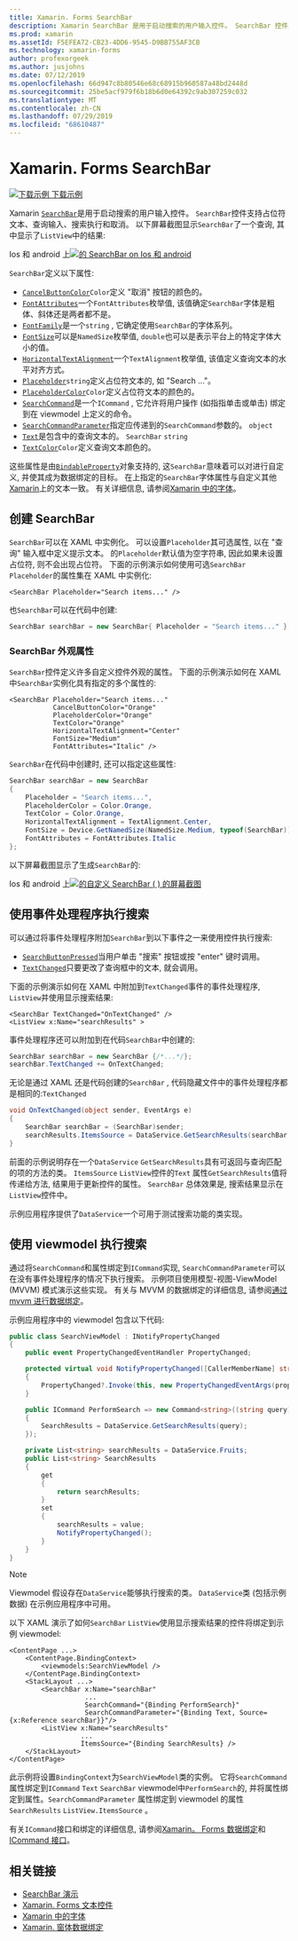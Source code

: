 ```yaml
---
title: Xamarin. Forms SearchBar
description: Xamarin SearchBar 是用于启动搜索的用户输入控件。 SearchBar 控件支持占位符文本、查询输入、执行和取消。 本文介绍如何使用 XAML 和代码中的 SearchBar。
ms.prod: xamarin
ms.assetId: F5EFEA72-CB23-4DD6-9545-D9BB755AF3CB
ms.technology: xamarin-forms
author: profexorgeek
ms.author: jusjohns
ms.date: 07/12/2019
ms.openlocfilehash: 66d947c8b80546e68c68915b960587a48bd2448d
ms.sourcegitcommit: 25be5acf979f6b18b6d0e64392c9ab307259c032
ms.translationtype: MT
ms.contentlocale: zh-CN
ms.lasthandoff: 07/29/2019
ms.locfileid: "68610487"
---
```

# <a name="xamarinforms-searchbar"></a>Xamarin. Forms SearchBar

[![下载示例](~/media/shared/download.png) 下载示例](https://github.com/xamarin/xamarin-forms-samples/tree/master/UserInterface/SearchBar)

Xamarin [`SearchBar`](xref:Xamarin.Forms.SearchBar)是用于启动搜索的用户输入控件。 `SearchBar`控件支持占位符文本、查询输入、搜索执行和取消。 以下屏幕截图显示`SearchBar`了一个查询, 其中显示了`ListView`中的结果:

Ios 和 android 上[![的 SearchBar on Ios 和 android](searchbar-images/device-searchbars-cropped.png "SearchBar") ](searchbar-images/device-searchbars.png#lightbox "IOS 和 Android 上的 SearchBar")

`SearchBar`定义以下属性:

* [`CancelButtonColor`](xref:Xamarin.Forms.SearchBar.CancelButtonColor)`Color`定义 "取消" 按钮的颜色的。
* [`FontAttributes`](xref:Xamarin.Forms.SearchBar.FontAttributes)一个`FontAttributes`枚举值, 该值确定`SearchBar`字体是粗体、斜体还是两者都不是。
* [`FontFamily`](xref:Xamarin.Forms.SearchBar.FontFamily)是一个`string` , 它确定使用`SearchBar`的字体系列。
* [`FontSize`](xref:Xamarin.Forms.SearchBar.FontSize)可以是`NamedSize`枚举值, `double`也可以是表示平台上的特定字体大小的值。
* [`HorizontalTextAlignment`](xref:Xamarin.Forms.SearchBar.HorizontalTextAlignment)一个`TextAlignment`枚举值, 该值定义查询文本的水平对齐方式。
* [`Placeholder`](xref:Xamarin.Forms.SearchBar.Placeholder)`string`定义占位符文本的, 如 "Search ..."。
* [`PlaceholderColor`](xref:Xamarin.Forms.SearchBar.PlaceholderColor)`Color`定义占位符文本的颜色的。
* [`SearchCommand`](xref:Xamarin.Forms.SearchBar.SearchCommand)是一个`ICommand` , 它允许将用户操作 (如指指单击或单击) 绑定到在 viewmodel 上定义的命令。
* [`SearchCommandParameter`](xref:Xamarin.Forms.SearchBar.SearchCommandParameter)指定应传递到的`SearchCommand`参数的。 `object`
* [`Text`](xref:Xamarin.Forms.SearchBar.Text)是包含中的查询文本的。 `SearchBar` `string`
* [`TextColor`](xref:Xamarin.Forms.SearchBar.TextColor)`Color`定义查询文本颜色的。

这些属性是由[`BindableProperty`](xref:Xamarin.Forms.BindableProperty)对象支持的, 这`SearchBar`意味着可以对进行自定义, 并使其成为数据绑定的目标。 在上指定的`SearchBar`字体属性与自定义其他[Xamarin](~/xamarin-forms/user-interface/text/index.md)上的文本一致。 有关详细信息, 请参阅[Xamarin 中的字体](~/xamarin-forms/user-interface/text/fonts.md)。

## <a name="create-a-searchbar"></a>创建 SearchBar

`SearchBar`可以在 XAML 中实例化。 可以设置`Placeholder`其可选属性, 以在 "查询" 输入框中定义提示文本。 的`Placeholder`默认值为空字符串, 因此如果未设置占位符, 则不会出现占位符。 下面的示例演示如何使用可选`SearchBar` `Placeholder`的属性集在 XAML 中实例化:

```xaml
<SearchBar Placeholder="Search items..." />
```

也`SearchBar`可以在代码中创建:

```csharp
SearchBar searchBar = new SearchBar{ Placeholder = "Search items..." };
```

### <a name="searchbar-appearance-properties"></a>SearchBar 外观属性

`SearchBar`控件定义许多自定义控件外观的属性。 下面的示例演示如何在 XAML 中`SearchBar`实例化具有指定的多个属性的:

```xaml
<SearchBar Placeholder="Search items..."
           CancelButtonColor="Orange"
           PlaceholderColor="Orange"
           TextColor="Orange"
           HorizontalTextAlignment="Center"
           FontSize="Medium"
           FontAttributes="Italic" />
```

`SearchBar`在代码中创建时, 还可以指定这些属性:

```csharp
SearchBar searchBar = new SearchBar
{
    Placeholder = "Search items...",
    PlaceholderColor = Color.Orange,
    TextColor = Color.Orange,
    HorizontalTextAlignment = TextAlignment.Center,
    FontSize = Device.GetNamedSize(NamedSize.Medium, typeof(SearchBar)),
    FontAttributes = FontAttributes.Italic
};
```

以下屏幕截图显示了生成`SearchBar`的:

Ios 和 android 上[![的自定义 SearchBar (](searchbar-images/device-searchbars-styled-cropped.png "ios 和 android 自定义 SearchBar") ) 的屏幕截图](searchbar-images/device-searchbars-styled.png#lightbox "IOS 和 Android 上的自定义 SearchBar")

## <a name="perform-a-search-with-event-handlers"></a>使用事件处理程序执行搜索

可以通过将事件处理程序附加`SearchBar`到以下事件之一来使用控件执行搜索:

* [`SearchButtonPressed`](xref:Xamarin.Forms.SearchBar.SearchButtonPressed)当用户单击 "搜索" 按钮或按 "enter" 键时调用。
* [`TextChanged`](xref:Xamarin.Forms.SearchBar.TextChanged)只要更改了查询框中的文本, 就会调用。

下面的示例演示如何在 XAML 中附加到`TextChanged`事件的事件处理程序, `ListView`并使用显示搜索结果:

```xaml
<SearchBar TextChanged="OnTextChanged" />
<ListView x:Name="searchResults" >
```

事件处理程序还可以附加到在代码`SearchBar`中创建的:

```csharp
SearchBar searchBar = new SearchBar {/*...*/};
searchBar.TextChanged += OnTextChanged;
```

无论是通过 XAML 还是代码创建的`SearchBar` , 代码隐藏文件中的事件处理程序都是相同的:`TextChanged`

```csharp
void OnTextChanged(object sender, EventArgs e)
{
    SearchBar searchBar = (SearchBar)sender;
    searchResults.ItemsSource = DataService.GetSearchResults(searchBar.Text);
}
```

前面的示例说明存在一个`DataService` `GetSearchResults`具有可返回与查询匹配的项的方法的类。 `ItemsSource` `ListView`控件的`Text` 属性`GetSearchResults`值将传递给方法, 结果用于更新控件的属性。 `SearchBar` 总体效果是, 搜索结果显示在`ListView`控件中。

示例应用程序提供了`DataService`一个可用于测试搜索功能的类实现。

## <a name="perform-a-search-using-a-viewmodel"></a>使用 viewmodel 执行搜索

通过将`SearchCommand`和属性绑定到`ICommand`实现, `SearchCommandParameter`可以在没有事件处理程序的情况下执行搜索。 示例项目使用模型-视图-ViewModel (MVVM) 模式演示这些实现。 有关与 MVVM 的数据绑定的详细信息, 请参阅[通过 mvvm 进行数据绑定](~/xamarin-forms/xaml/xaml-basics/data-bindings-to-mvvm.md)。

示例应用程序中的 viewmodel 包含以下代码:

```csharp
public class SearchViewModel : INotifyPropertyChanged
{
    public event PropertyChangedEventHandler PropertyChanged;

    protected virtual void NotifyPropertyChanged([CallerMemberName] string propertyName = "")
    {
        PropertyChanged?.Invoke(this, new PropertyChangedEventArgs(propertyName));
    }

    public ICommand PerformSearch => new Command<string>((string query) =>
    {
        SearchResults = DataService.GetSearchResults(query);
    });

    private List<string> searchResults = DataService.Fruits;
    public List<string> SearchResults
    {
        get
        {
            return searchResults;
        }
        set
        {
            searchResults = value;
            NotifyPropertyChanged();
        }
    }
}
```

> [!NOTE]
> Viewmodel 假设存在`DataService`能够执行搜索的类。 `DataService`类 (包括示例数据) 在示例应用程序中可用。

以下 XAML 演示了如何`SearchBar` `ListView`使用显示搜索结果的控件将绑定到示例 viewmodel:

```xaml
<ContentPage ...>
    <ContentPage.BindingContext>
        <viewmodels:SearchViewModel />
    </ContentPage.BindingContext>
    <StackLayout ...>
        <SearchBar x:Name="searchBar"
                   ...
                   SearchCommand="{Binding PerformSearch}"
                   SearchCommandParameter="{Binding Text, Source={x:Reference searchBar}}"/>
        <ListView x:Name="searchResults"
                  ...
                  ItemsSource="{Binding SearchResults} />
    </StackLayout>
</ContentPage>
```

此示例将设置`BindingContext`为`SearchViewModel`类的实例。 它将`SearchCommand`属性绑定到`ICommand` `Text` `SearchBar` viewmodel中`PerformSearch`的, 并将属性绑定到属性。`SearchCommandParameter` 属性绑定到 viewmodel 的属性`SearchResults` `ListView.ItemsSource` 。

有关`ICommand`接口和绑定的详细信息, 请参阅[Xamarin。 Forms 数据绑定](~/xamarin-forms/app-fundamentals/data-binding/index.md)和[ICommand 接口](~/xamarin-forms/app-fundamentals/data-binding/commanding.md)。

## <a name="related-links"></a>相关链接

* [SearchBar 演示](https://github.com/xamarin/xamarin-forms-samples/tree/master/UserInterface/SearchBar)
* [Xamarin. Forms 文本控件](~/xamarin-forms/user-interface/text/index.md)
* [Xamarin 中的字体](~/xamarin-forms/user-interface/text/fonts.md)
* [Xamarin. 窗体数据绑定](~/xamarin-forms/app-fundamentals/data-binding/index.md)
